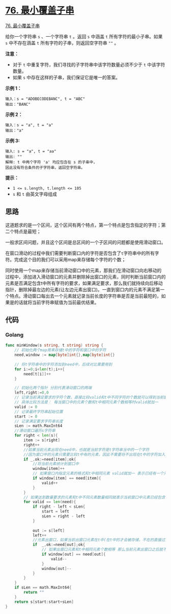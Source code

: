 # [76. 最小覆盖子串](https://leetcode.cn/problems/minimum-window-substring/)

 [76. 最小覆盖子串](https://leetcode.cn/problems/minimum-window-substring/)



给你一个字符串 `s` 、一个字符串 `t` 。返回 `s` 中涵盖 `t` 所有字符的最小子串。如果 `s` 中不存在涵盖 `t` 所有字符的子串，则返回空字符串 `""` 。

**注意：**

- 对于 `t` 中重复字符，我们寻找的子字符串中该字符数量必须不少于 `t` 中该字符数量。
- 如果 `s` 中存在这样的子串，我们保证它是唯一的答案。



**示例 1：**

```
输入：s = "ADOBECODEBANC", t = "ABC"
输出："BANC"
```

**示例 2：**

```
输入：s = "a", t = "a"
输出："a"
```

**示例 3:**

```
输入: s = "a", t = "aa"
输出: ""
解释: t 中两个字符 'a' 均应包含在 s 的子串中，
因此没有符合条件的子字符串，返回空字符串。
```

**提示：**

+ `1 <= s.length, t.length <= 105`
+ `s` 和 `t` 由英文字母组成



## 思路

这道题求的是一个区间，这个区间有两个特点，第一个特点是包含指定的字符；第二个特点是最短；

一般求区间问题，并且这个区间是总区间的一个子区间的问题都是使用滑动窗口。

在窗口滑动的过程中我们需要判断窗口内的字符是否包含了`t`字符串中的所有字符。完成这个目的我们可以采用map来存储每个字符的个数；

同时使用一个map来存储当前滑动窗口中的元素，那我们在滑动窗口向右移动的过程中，添加进入滑动窗口的元素并删除掉出窗口的元素，同时判断当前窗口内的元素是否满足包含t中所有字符的要求，如果满足要求，那么我们就持续向后移动指针，删除掉最左边的元素(让左边元素出窗口)。一直到窗口内的元素不满足第一个特点。滑动窗口每出去一个元素就记录当前长度的字符串是否是当前最短的，如果是的话就将当前字符串赋值为当前最优结果。



## 代码

### Golang

```go
func minWindow(s string, t string) string {
    // 初始化两个map用来存储t中的字符和窗口中的字符
    need,window := map[byte]int{},map[byte]int{}
    
    // 将t字符串中的字符添加到need中，后续对比需要用到
    for i:=0;i<len(t);i++{
        need[t[i]]++
    }

    // 初始化两个指针 分别代表滑动窗口的两端
    left,right:=0,0
    // 记录当前满足要求的字符个数，直接比较valid和t中不同字符的个数就可以得到当前窗口中元素是否满足要求
    // 具体比较方法是： 每当窗口中的元素个数和t中相同元素个数相等时valid就加一
    valid := 0
    // 记录最终字符串起始位置
    start := 0
    // 记录满足要求字符串长度
    sLen := math.MaxInt64
    //滑动窗口遍历s字符串
    for right < len(s){
        item := s[right]
        right++
        //如果当前元素出现在need中，也就是当前字符是t字符串当中的一个字符
        //因为窗口中的元素只需要比较t中有的元素，因此不需要将不出现在t中的字符加入窗口中
        if _,ok:=need[item];ok{
            //将当前元素统计到窗口中
            window[item]++
            // 如果窗口内指定元素的格式和t中相同元素 valid就加一 表示已经有一个元素达到了数量要求
            if window[item] == need[item]{
                valid++
            }
        }
        // 如果达到数量要求的元素和t中不同元素数量相同就表示当前窗口中元素已经包含t中所有元素，现在开始缩小窗口
        for valid == len(need){
            if right - left < sLen{
                start = left
                sLen = right - left
            }
            
            out := s[left]
            left++
            //元素出窗口，如果当前出窗口元素在t中(在t中的才会被存储，不在的直接过掉就可以了 因为一开始就没存)
            if  _,ok:=need[out];ok{
                // 如果出窗口元素和t中相同元素个数相等 那么当前元素出窗口之后就不满足情况了 所以valid要减一
                if window[out] == need[out]{
                    valid--
                }
                window[out]--
            }
        }
    }
    if sLen == math.MaxInt64{
        return ""
    }
    return s[start:start+sLen]
}
```


